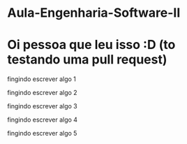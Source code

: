 # Aula-Engenharia-Software-II

# Oi pessoa que leu isso :D (to testando uma pull request)

fingindo escrever algo 1

fingindo escrever algo 2

fingindo escrever algo 3

fingindo escrever algo 4

fingindo escrever algo 5
